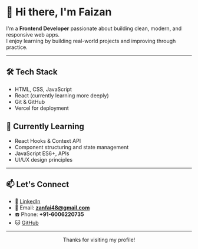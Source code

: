 # 👋 Hi there, I'm Faizan

I'm a **Frontend Developer** passionate about building clean, modern, and responsive web apps.  
I enjoy learning by building real-world projects and improving through practice.

---

## 🛠️ Tech Stack

- HTML, CSS, JavaScript  
- React (currently learning more deeply)  
- Git & GitHub  
- Vercel for deployment  



## 🌱 Currently Learning

- React Hooks & Context API  
- Component structuring and state management  
- JavaScript ES6+, APIs  
- UI/UX design principles  

---

## 📫 Let's Connect

- 💼 [LinkedIn](https://linkedin.com/in/faizan-farooq-75339b2a5)  
- 📧 Email: **zanfai48@gmail.com**  
- ☎️ Phone: **+91-6006220735**  
- 🐱 [GitHub](https://github.com/Faizanfar)

---

<p align="center">Thanks for visiting my profile!</p>

